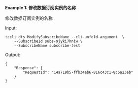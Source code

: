 **Example 1: 修改数据订阅实例的名称**

修改数据订阅实例的名称

Input: 

```
tccli dts ModifySubscribeName --cli-unfold-argument  \
    --SubscribeId subs-9jyki7hniw \
    --SubscribeName subscribe-test
```

Output: 
```
{
    "Response": {
        "RequestId": "14a719b5-ffb34ab6-816c43c1-8c6a23eb"
    }
}
```

